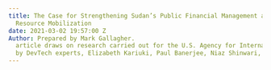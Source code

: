 ```yaml
---
title: The Case for Strengthening Sudan’s Public Financial Management and Domestic
  Resource Mobilization
date: 2021-03-02 19:57:00 Z
Author: Prepared by Mark Gallagher.                                         * This
  article draws on research carried out for the U.S. Agency for International Development
  by DevTech experts, Elizabeth Kariuki, Paul Banerjee, Niaz Shinwari, and Mark Gallagher.
---
```



